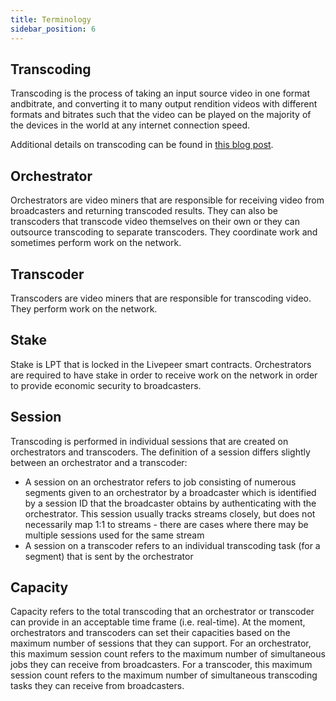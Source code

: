 ```yaml
---
title: Terminology
sidebar_position: 6
---
```


## Transcoding

Transcoding is the process of taking an input source video in one format andbitrate, and converting it to many output rendition videos with different formats and bitrates such that the video can be played on the majority of the
devices in the world at any internet connection speed. 

Additional details on transcoding can be found in
[this blog post](https://livepeer.com/blog/intro-to-transcoding).

## Orchestrator

Orchestrators are video miners that are responsible for receiving video from
broadcasters and returning transcoded results. They can also be transcoders that
transcode video themselves on their own or they can outsource transcoding to
separate transcoders. They coordinate work and sometimes perform work on the
network.

## Transcoder

Transcoders are video miners that are responsible for transcoding video. They
perform work on the network.

## Stake

Stake is LPT that is locked in the Livepeer smart contracts. Orchestrators are
required to have stake in order to receive work on the network in order to
provide economic security to broadcasters.

## Session

Transcoding is performed in individual sessions that are created on
orchestrators and transcoders. The definition of a session differs slightly
between an orchestrator and a transcoder:

- A session on an orchestrator refers to job consisting of numerous segments
  given to an orchestrator by a broadcaster which is identified by a session ID
  that the broadcaster obtains by authenticating with the orchestrator. This
  session usually tracks streams closely, but does not necessarily map 1:1 to
  streams - there are cases where there may be multiple sessions used for the
  same stream
- A session on a transcoder refers to an individual transcoding task (for a
  segment) that is sent by the orchestrator

## Capacity

Capacity refers to the total transcoding that an orchestrator or transcoder can
provide in an acceptable time frame (i.e. real-time). At the moment,
orchestrators and transcoders can set their capacities based on the maximum
number of sessions that they can support. For an orchestrator, this maximum
session count refers to the maximum number of simultaneous jobs they can receive
from broadcasters. For a transcoder, this maximum session count refers to the
maximum number of simultaneous transcoding tasks they can receive from
broadcasters.
